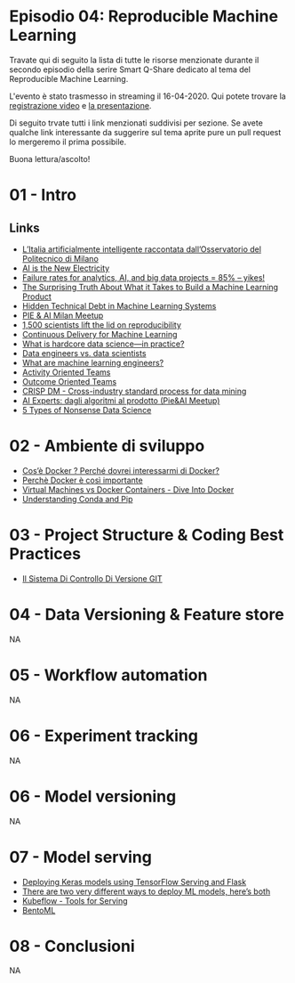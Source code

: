 # Episodio 04: Reproducible Machine Learning

Travate qui di seguito la lista di tutte le risorse menzionate durante il secondo episodio della serire Smart Q-Share dedicato al tema del Reproducible Machine Learning.

L'evento è stato trasmesso in streaming il 16-04-2020. Qui potete trovare la [registrazione video](TODO) e [la presentazione](TODO).

Di seguito trvate tutti i link menzionati suddivisi per sezione. Se avete qualche link interessante da suggerire sul tema aprite pure un pull request lo mergeremo il prima possibile.

Buona lettura/ascolto!


# 01 - Intro

## Links
- [L’Italia artificialmente intelligente raccontata dall’Osservatorio del Politecnico di Milano](https://forbes.it/2020/02/20/intelligenza-artificiale-in-italia-vale-200-milioni-polimi/)
- [AI is the New Electricity](https://www.youtube.com/watch?v=fgbBtnCvcDI)
- [Failure rates for analytics, AI, and big data projects = 85% – yikes!](https://designingforanalytics.com/resources/failure-rates-for-analytics-bi-iot-and-big-data-projects-85-yikes/)
- [The Surprising Truth About What it Takes to Build a Machine Learning Product](https://medium.com/thelaunchpad/the-ml-surprise-f54706361a6c)
- [Hidden Technical Debt in Machine Learning Systems](https://papers.nips.cc/paper/5656-hidden-technical-debt-in-machine-learning-systems)
- [PIE & AI Milan Meetup](https://www.meetup.com/it-IT/PIE-AI-Milan/)
- [1,500 scientists lift the lid on reproducibility](https://www.nature.com/news/1-500-scientists-lift-the-lid-on-reproducibility-1.19970)
- [Continuous Delivery for Machine Learning](https://martinfowler.com/articles/cd4ml.html)
- [What is hardcore data science—in practice?](https://www.oreilly.com/radar/what-is-hardcore-data-science-in-practice/)
- [Data engineers vs. data scientists](https://www.oreilly.com/radar/what-are-machine-learning-engineers/)
- [What are machine learning engineers?](https://www.oreilly.com/radar/what-are-machine-learning-engineers/)
- [Activity Oriented Teams](https://martinfowler.com/bliki/ActivityOriented.html)
- [Outcome Oriented Teams](https://martinfowler.com/bliki/OutcomeOriented.html)
- [CRISP DM - Cross-industry standard process for data mining](https://www.the-modeling-agency.com/crisp-dm.pdf)
- [AI Experts: dagli algoritmi al prodotto (Pie&AI Meetup)](https://youtu.be/cNM_Ka5cfHY?t=4185)
- [5 Types of Nonsense Data Science](http://nadbordrozd.github.io/blog/2019/08/11/5-types-of-nonsense-data-science/)

# 02 - Ambiente di sviluppo

- [Cos’è Docker ? Perché dovrei interessarmi di Docker?](https://managedserver.it/cose-docker-perche-dovrei-interessarmi-di-docker/)
- [Perchè Docker è così importante](http://www.clickode.com/2016/01/26/why-docker-important/)
- [Virtual Machines vs Docker Containers - Dive Into Docker](https://www.youtube.com/watch?v=TvnZTi_gaNc)
- [Understanding Conda and Pip](https://www.anaconda.com/understanding-conda-and-pip/)

# 03 - Project Structure & Coding Best Practices

- [Il Sistema Di Controllo Di Versione GIT](http://losviluppatore.it/il-sistema-di-controllo-di-versione-git/)

# 04 - Data Versioning & Feature store

NA

# 05 - Workflow automation

NA

# 06 - Experiment tracking

NA

# 06 - Model versioning

NA

# 07 - Model serving

- [Deploying Keras models using TensorFlow Serving and Flask](https://towardsdatascience.com/deploying-keras-models-using-tensorflow-serving-and-flask-508ba00f1037)
- [There are two very different ways to deploy ML models, here’s both](https://towardsdatascience.com/there-are-two-very-different-ways-to-deploy-ml-models-heres-both-ce2e97c7b9b1)
- [Kubeflow - Tools for Serving](https://www.kubeflow.org/docs/components/serving/)
- [BentoML](https://github.com/bentoml/BentoML/)

# 08 - Conclusioni

NA
